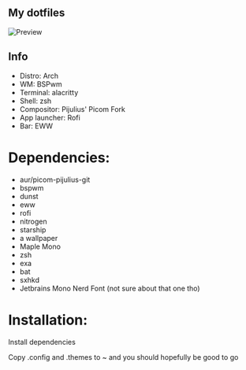 ## My dotfiles

![Preview](preview.png)

## Info
- Distro: Arch 
- WM: BSPwm
- Terminal: alacritty 
- Shell: zsh
- Compositor: Pijulius' Picom Fork
- App launcher: Rofi
- Bar: EWW

# Dependencies:
- aur/picom-pijulius-git
- bspwm
- dunst
- eww
- rofi
- nitrogen
- starship
- a wallpaper
- Maple Mono
- zsh
- exa
- bat
- sxhkd
- Jetbrains Mono Nerd Font (not sure about that one tho)

# Installation:

Install dependencies

Copy .config and .themes to ~ and you should hopefully be good to go
